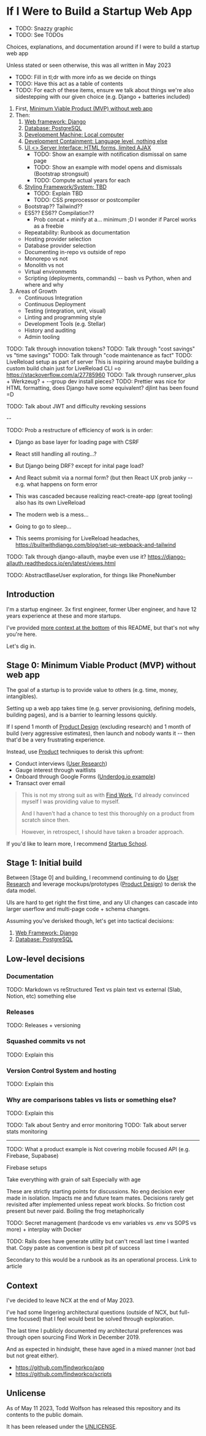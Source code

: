 # If I Were to Build a Startup Web App
- TODO: Snazzy graphic
- TODO: See TODOs

Choices, explanations, and documentation around if I were to build a startup web app

Unless stated or seen otherwise, this was all written in May 2023

- TODO: Fill in tl;dr with more info as we decide on things
- TODO: Have this act as a table of contents
- TODO: For each of these items, ensure we talk about things we're also sidestepping with our given choice (e.g. Django + batteries included)

1. First, [Minimum Viable Product (MVP) without web app](README.md##stage-0-minimum-viable-product-mvp-without-web-app)
2. Then:
    1. [Web framework: Django](docs/web-framework.md)
    2. [Database: PostgreSQL](docs/database.md)
    3. [Development Machine: Local computer](docs/development-machine.md)
    4. [Development Containment: Language level, nothing else](docs/development-containment.md)
    5. [UI <> Server Interface: HTML forms, limited AJAX](docs/ui-server-interface.md)
        - TODO: Show an example with notification dismissal on same page
        - TODO: Show an example with model opens and dismissals (Bootstrap strongsuit)
        - TODO: Compute actual years for each
    6. [Styling Framework/System: TBD](docs/styling-framework-system.md)
        - TODO: Explain TBD
        - TODO: CSS preprocessor or postcompiler
    - Bootstrap?? Tailwind??
    - ES5?? ES6?? Compilation??
        - Prob concat + minify at a... minimum ;D I wonder if Parcel works as a freebie
    - Repeatability: Runbook as documentation
    - Hosting provider selection
    - Database provider selection
    - Documenting in-repo vs outside of repo
    - Monorepo vs not
    - Monolith vs not
    - Virtual environments
    - Scripting (deployments, commands) -- bash vs Python, when and where and why
3. Areas of Growth
    - Continuous Integration
    - Continuous Deployment
    - Testing (integration, unit, visual)
    - Linting and programming style
    - Development Tools (e.g. Stellar)
    - History and auditing
    - Admin tooling

TODO: Talk through innovation tokens?
TODO: Talk through "cost savings" vs "time savings"
TODO: Talk through "code maintenance as fact"
TODO: LiveReload setup as part of server
    This is inspiring around maybe building a custom build chain just for LiveReload CLI =o
    https://stackoverflow.com/a/27785960
TODO: Talk through runserver_plus + Werkzeug? + --group dev install pieces?
TODO: Prettier was nice for HTML formatting, does Django have some equivalent?
    djlint has been found =D

TODO: Talk about JWT and difficulty revoking sessions

--

TODO: Prob a restructure of efficiency of work is in order:
- Django as base layer for loading page with CSRF
- React still handling all routing...?
- But Django being DRF? except for inital page load?
- And React submit via a normal form? (but then React UX prob janky -- e.g. what happens on form error
- This was cascaded because realizing react-create-app (great tooling) also has its own LiveReload
- The modern web is a mess...
- Going to go to sleep...

- This seems promising for LiveReload headaches, https://builtwithdjango.com/blog/set-up-webpack-and-tailwind

TODO: Talk through django-allauth, maybe even use it?
https://django-allauth.readthedocs.io/en/latest/views.html

TODO: AbstractBaseUser exploration, for things like PhoneNumber

## Introduction
I'm a startup engineer. 3x first engineer, former Uber engineer, and have 12 years experience at these and more startups.

I've provided [more context at the bottom](README.md#context) of this README, but that's not why you're here.

Let's dig in.

## Stage 0: Minimum Viable Product (MVP) without web app
The goal of a startup is to provide value to others (e.g. time, money, intangibles).

Setting up a web app takes time (e.g. server provisioning, defining models, building pages), and is a barrier to learning lessons quickly.

If I spend 1 month of [Product Design][] (excluding research) and 1 month of build (very aggressive estimates), then launch and nobody wants it -- then that'd be a very frustrating experience.

Instead, use [Product][] techniques to derisk this upfront:

- Conduct interviews ([User Research][])
- Gauge interest through waitlists
- Onboard through Google Forms ([Underdog.io example][])
- Transact over email

[Product Design]: https://www.smashingmagazine.com/2018/01/comprehensive-guide-product-design/#plan-the-structure-of-a-product
[Product]: https://www.productplan.com/learn/what-is-product-management/
[User Research]: https://www.userinterviews.com/ux-research-field-guide-chapter/what-is-user-research
[Figma]: https://www.figma.com/
[Underdog.io example]: https://twolfson.com/2021-06-24-lessons-of-a-startup-engineer#every-decision-is-a-business-decision

> This is not my strong suit as with [Find Work][], I'd already convinced myself I was providing value to myself.
>
> And I haven't had a chance to test this thoroughly on a product from scratch since then.
>
> However, in retrospect, I should have taken a broader approach.

If you'd like to learn more, I recommend [Startup School](https://www.startupschool.org/).

[Find Work]: https://github.com/findworkco/app

## Stage 1: Initial build
Between [Stage 0] and building, I recommend continuing to do [User Research][] and leverage mockups/prototypes ([Product Design][]) to derisk the data model.

UIs are hard to get right the first time, and any UI changes can cascade into larger userflow and multi-page code + schema changes.

Assuming you've derisked though, let's get into tactical decisions:

1. [Web Framework: Django](docs/web-framework.md)
2. [Database: PostgreSQL](docs/database.md)

<!-- TODO: Keep this up to date with list as top -->

## Low-level decisions
### Documentation
TODO: Markdown vs reStructured Text vs plain text vs external (Slab, Notion, etc) something else

### Releases
TODO: Releases + versioning

### Squashed commits vs not
TODO: Explain this

### Version Control System and hosting
TODO: Explain this

### Why are comparisons tables vs lists or something else?
TODO: Explain this


TODO: Talk about Sentry and error monitoring
TODO: Talk about server stats monitoring

----

TODO:
What a product example is
Not covering mobile focused API (e.g. Firebase, Supabase)

Firebase setups

Take everything with grain of salt
Especially with age

These are strictly starting points for discussions. No eng decision ever made in isolation. Impacts me and future team mates. Decisions rarely get revisited after implemented unless repeat work blocks. So friction cost present but never paid. Boiling the frog metaphorically

TODO: Secret management (hardcode vs env variables vs .env vs SOPS vs more) + interplay with Docker

TODO:
Rails does have generate utility but can't recall last time I wanted that. Copy paste as convention is best pit of success

Secondary to this would be a runbook as its an operational process. Link to article


## Context
I've decided to leave NCX at the end of May 2023.

I've had some lingering architectural questions (outside of NCX, but full-time focused) that I feel would best be solved through exploration.

The last time I publicly documented my architectural preferences was through open sourcing Find Work in December 2019.

And as expected in hindsight, these have aged in a mixed manner (not bad but not great either).

- https://github.com/findworkco/app
- https://github.com/findworkco/scripts

## Unlicense
As of May 11 2023, Todd Wolfson has released this repository and its contents to the public domain.

It has been released under the [UNLICENSE][].

[UNLICENSE]: UNLICENSE
